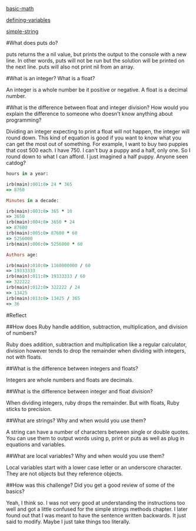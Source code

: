 [basic-math](https://github.com/Sailia/phase-0/blob/master/week-4/basic-math.rb)

[defining-variables](https://github.com/Sailia/phase-0/blob/master/week-4/defining-variables.rb)

[simple-string](https://github.com/Sailia/phase-0/blob/master/week-4/simple-string.rb)

#What does puts do?

puts returns the a nil value, but prints the output to the console with a new line. In other words, puts will not be run but the solution will be printed on the next line. puts will also not print nil from an array.

#What is an integer? What is a float?

An integer is a whole number be it positive or negative. A float is a decimal number.

#What is the difference between float and integer division? How would you explain the difference to someone who doesn't know anything about programming?

Dividing an integer expecting to print a float will not happen, the integer will round down. This kind of equation is good if you want to know what you can get the most out of something. For example, I want to buy two puppies that cost 500 each. I have 750. I can't buy a puppy and a half, only one. So I round down to what I can afford. I just imagined a half puppy. Anyone seen catdog?

```ruby
hours in a year:

irb(main):001:0> 24 * 365
=> 8760

Minutes in a decade:

irb(main):003:0> 365 * 10
=> 3650
irb(main):004:0> 3650 * 24
=> 87600
irb(main):005:0> 87600 * 60
=> 5256000
irb(main):006:0> 5256000 * 60

Authors age:

irb(main):010:0> 1160000000 / 60
=> 19333333
irb(main):011:0> 19333333 / 60
=> 322222
irb(main):012:0> 322222 / 24
=> 13425
irb(main):013:0> 13425 / 365
=> 36
```

#Reflect


##How does Ruby handle addition, subtraction, multiplication, and division of numbers?

Ruby does addition, subtraction and multiplication like a regular calculator, division however tends to drop the remainder when dividing with integers, not with floats.

##What is the difference between integers and floats?

Integers are whole numbers and floats are decimals.

##What is the difference between integer and float division?

When dividing integers, ruby drops the remainder. But with floats, Ruby sticks to precision.

##What are strings? Why and when would you use them?

A string can have a number of characters between single or double quotes. You can use them to output words using p, print or puts as well as plug in equations and variables.

##What are local variables? Why and when would you use them?

Local variables start with a lower case letter or an underscore character. They are not objects but they reference objects.

##How was this challenge? Did you get a good review of some of the basics?

Yeah, I think so. I was not very good at understanding the instructions too well and got a little confused for the simple strings methods chapter. I later found out that I was meant to have the sentence written backwards. It just said to modify. Maybe I just take things too literally.